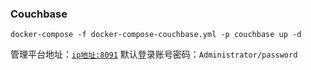 ### Couchbase

```shell
docker-compose -f docker-compose-couchbase.yml -p couchbase up -d
```

管理平台地址：[`ip地址:8091`](http://www.xxx.com:8091)
默认登录账号密码：`Administrator/password`
